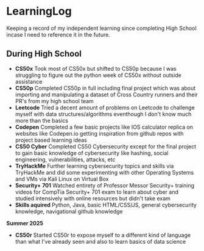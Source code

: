 # LearningLog
Keeping a record of my independent learning since completing High School incase I need to reference it in the future. 

## During High School
- **CS50x**
  Took most of CS50x but shifted to CS50p because I was struggling to figure out the python week of CS50x without outside assistance
- **CS50p**
  Completed CS50p in full including final project which was about importing and manipulating a dataset of Cross Country runners and their PR's from my high school team
- **Leetcode**
  Tried a decent amount of problems on Leetcode to challenge myself with data structures/algorithms eventhough I don't know much more than the basics
- **Codepen**
  Completed a few basic projects like IOS calculator replica on websites like Codepen.io getting inspiration from github repos with project based learning ideas
- **CS50 Cyber**
  Completed CS50 Cybersecurity except for the final project to gain basic knowledge of cybersecurity like hashing, social engineering, vulnerabilities, attacks, etc
- **TryHackMe**
  Further learning cybersecurity topics and skills via TryHackMe and did some experimenting with other Operating Systems and VMs via Kali Linux on Virtual Box
- **Security+ 701**
  Watched entirety of Professor Messor Security+ training videos for CompTia Security+ 701 exam to learn about cyber and studied intensively with online resources but didn't take exam
- **Skills aquired**
  Python, Java, basic HTML/CSS/JS, general cybersecurity knowledge, navigational github knowledge


**Summer 2025**
- **CS50r**
  Started CS50r to expose myself to a different kind of language than what I've already seen and also to learn basics of data science
